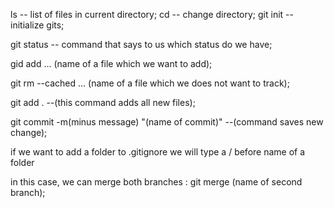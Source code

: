 ls -- list of files in current directory;
cd -- change directory;
git init -- initialize gits;

git status -- command that says to us which status do we have;

gid add ... (name of a file which we want to add);

git rm --cached ... (name of a file which we does not want to track);

git add . --(this command adds all new files);

git commit -m(minus message) "(name of commit)" --(command saves new change);

if we want to add a folder to .gitignore we will type a / before name of a folder

in this case, we can merge both branches :
git merge (name of second branch);
